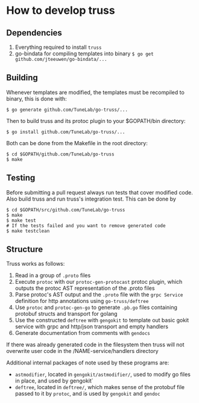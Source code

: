 # How to develop truss

## Dependencies

1. Everything required to install `truss`
2. go-bindata for compiling templates into binary `$ go get
   github.com/jteeuwen/go-bindata/...`

## Building

Whenever templates are modified, the templates must be recompiled to binary,
this is done with:

```
$ go generate github.com/TuneLab/go-truss/...
```

Then to build truss and its protoc plugin to your $GOPATH/bin directory:

```
$ go install github.com/TuneLab/go-truss/...
```

Both can be done from the Makefile in the root directory:

```
$ cd $GOPATH/github.com/TuneLab/go-truss
$ make
```

## Testing

Before submitting a pull request always run tests that cover modified code.
Also build truss and run truss's integration test. This can be done by

```
$ cd $GOPATH/src/github.com/TuneLab/go-truss
$ make
$ make test
# If the tests failed and you want to remove generated code
$ make testclean
```

## Structure

Truss works as follows:

1. Read in a group of `.proto` files
2. Execute `protoc` with our `protoc-gen-protocast` protoc plugin, which
   outputs the protoc AST representation of the .proto files
3. Parse protoc's AST output and  the `.proto` file with the
   `grpc Service` definition for http annotations using `go-truss/deftree`
4. Use `protoc` and `protoc-gen-go` to generate `.pb.go` files containing
   protobuf structs and transport for golang
5. Use the constructed `deftree` with `gengokit` to template out basic gokit service with grpc
   and http/json transport and empty handlers
6. Generate documentation from comments with `gendocs`

If there was already generated code in the filesystem then truss will not
overwrite user code in the /NAME-service/handlers directory

Additional internal packages of note used by these programs are:

- `astmodifier`, located in `gengokit/astmodifier/`, used to
  modify go files in place, and used by gengokit`
- `deftree`, located in `deftree/`, which makes sense of the protobuf file
  passed to it by `protoc`, and is used by `gengokit` and
  `gendoc`
